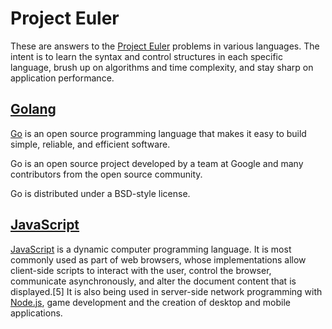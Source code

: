 Project Euler
=============

These are answers to the [Project Euler](https://projecteuler.net/) problems in various languages. The intent is to learn the syntax and control structures in each specific language, brush up on algorithms and time complexity, and stay sharp on application performance.


[Golang](go)
------
[Go](https://golang.org/) is an open source programming language that makes it easy to build simple, reliable, and efficient software.

Go is an open source project developed by a team at Google and many contributors from the open source community.

Go is distributed under a BSD-style license.


[JavaScript](javascript)
----------
[JavaScript](http://www.ecmascript.org/) is a dynamic computer programming language. It is most commonly used as part of web browsers, whose implementations allow client-side scripts to interact with the user, control the browser, communicate asynchronously, and alter the document content that is displayed.[5] It is also being used in server-side network programming with [Node.js](http://nodejs.org/), game development and the creation of desktop and mobile applications.
